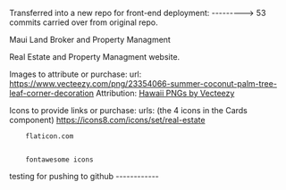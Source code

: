 Transferred into a new repo for front-end deployment:
    ---------> 53 commits carried over from original repo.

Maui Land Broker and Property Managment

Real Estate and Property Managment website.


<!-- Need to update image credit!  -->
Images to attribute or purchase:
    url: https://www.vecteezy.com/png/23354066-summer-coconut-palm-tree-leaf-corner-decoration
    Attribution: <a href="https://www.vecteezy.com/free-png/hawaii">Hawaii PNGs by Vecteezy</a>

Icons to provide links or purchase:
    urls: (the 4 icons in the Cards component)
        https://icons8.com/icons/set/real-estate

        flaticon.com


        fontawesome icons

testing for pushing to github ------------
